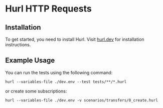 # Hurl HTTP Requests

## Installation

To get started, you need to install Hurl. Visit [hurl.dev](https://hurl.dev) for installation instructions.

## Example Usage

You can run the tests using the following command:

```shell
hurl --variables-file ./dev.env --test tests/**/*.hurl
```

or create some subscriptions:

```shell
hurl --variables-file ./dev.env -v scenarios/transfers/0_create.hurl
```
